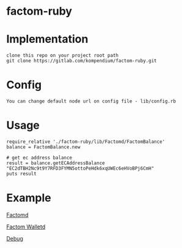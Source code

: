 # factom-ruby

# Implementation
    clone this repo on your project root path
    git clone https://gitlab.com/kompendium/factom-ruby.git
    
# Config
    You can change default node url on config file - lib/config.rb

# Usage
    require_relative './factom-ruby/lib/Factomd/FactomBalance'
    balance = FactomBalance.new
    
    # get ec address balance
    result = balance.getECAddressBalance "EC2dTBH2Nc9t9Y7RFD3FYMN5ottoPeHdk6xqUWEc6eHVoBPj6CmH"
    puts result 
# Example 

[Factomd](Factomd.test.rb)

[Factom Walletd](FactomWalletd.test.rb)

[Debug](Debug.test.rb)